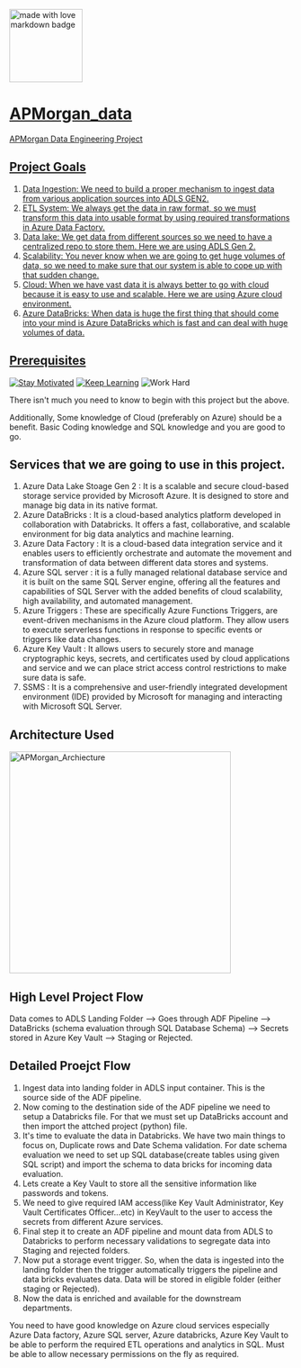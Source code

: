 <a href="https://github.com/Anmol-Baranwal/GIFs-For-Readme"><img src="https://forthebadge.com/images/badges/built-with-love.svg" width="130" alt="made with love  markdown badge" ></a>  <a href="https://github.com/Anmol-Baranwal/GIFs-For-Readme">

# APMorgan_data
APMorgan Data Engineering Project

## Project Goals

1. Data Ingestion: We need to build a proper mechanism to ingest data from various application sources into ADLS GEN2.
2. ETL System: We always get the data in raw format, so we must transform this data into usable format by using required transformations in Azure Data Factory.
3. Data lake: We get data from different sources so we need to have a centralized repo to store them. Here we are using ADLS Gen 2.
4. Scalability: You never know when we are going to get huge volumes of data, so we need to make sure that our system is able to cope up with that sudden change.
5. Cloud: When we have vast data it is always better to go with cloud because it is easy to use and scalable. Here we are using Azure cloud environment.
6. Azure DataBricks: When data is huge the first thing that should come into your mind is Azure DataBricks which is fast and can deal with huge volumes of data.

## Prerequisites

[![Stay Motivated](https://img.shields.io/badge/Stay-Motivated-teal.svg?style=for-the-badge)](https://github.com/venkat2705) [![Keep Learning](https://img.shields.io/badge/Think-Big-orange.svg?style=for-the-badge)](https://www.linkedin.com/in/venkata-ramana-a-/) ![Work Hard](https://img.shields.io/badge/Work-Hard-blue.svg?style=for-the-badge)

There isn't much you need to know to begin with this project but the above.

Additionally, Some knowledge of Cloud (preferably on Azure) should be a benefit. Basic Coding knowledge and SQL knowledge and you are good to go.
  


## Services that we are going to use in this project.

1. Azure Data Lake Stoage Gen 2 : It is a scalable and secure cloud-based storage service provided by Microsoft Azure. It is designed to store and manage big data in its native format.
2. Azure DataBricks : It is a cloud-based analytics platform developed in collaboration with Databricks. It offers a fast, collaborative, and scalable environment for big data analytics and machine learning.
3. Azure Data Factory : It is a cloud-based data integration service and it enables users to efficiently orchestrate and automate the movement and transformation of data between different data stores and systems.
4. Azure SQL server : it is a fully managed relational database service and it is built on the same SQL Server engine, offering all the features and capabilities of SQL Server with the added benefits of cloud scalability, high availability, and automated management.
5. Azure Triggers : These are specifically Azure Functions Triggers, are event-driven mechanisms in the Azure cloud platform. They allow users to execute serverless functions in response to specific events or triggers like data changes.
6. Azure Key Vault : It allows users to securely store and manage cryptographic keys, secrets, and certificates used by cloud applications and service and we can place strict access control restrictions to make sure data is safe.
7. SSMS : It is a comprehensive and user-friendly integrated development environment (IDE) provided by Microsoft for managing and interacting with Microsoft SQL Server.

## Architecture Used

<img width="394" alt="APMorgan_Archiecture" src="https://github.com/venkat2705/APMorgan_data/assets/60357150/f1d0762c-cf9b-45c5-a928-3a9656bbe7a7">


## High Level Project Flow

Data comes to ADLS Landing Folder --> Goes through ADF Pipeline --> DataBricks (schema evaluation through SQL Database Schema) --> Secrets stored in Azure Key Vault --> Staging or Rejected.

## Detailed Proejct Flow

1. Ingest data into landing folder in ADLS input container. This is the source side of the ADF pipeline.
2. Now coming to the destination side of the ADF pipeline we need to setup a Databricks file. For that we must set up DataBricks account and then import the attched project (python) file.
3. It's time to evaluate the data in Databricks. We have two main things to focus on, Duplicate rows and Date Schema validation. For date schema evaluation we need to set up SQL database(create tables using given SQL script) and import the schema to data bricks for incoming data evaluation.
4. Lets create a Key Vault to store all the sensitive information like passwords and tokens.
5. We need to give required IAM access(like Key Vault Administrator, Key Vault Certificates Officer...etc) in KeyVault to the user to access the secrets from different Azure services.
6. Final step it to create an ADF pipeline and mount data from ADLS to Databricks to perform necessary validations to segregate data into Staging and rejected folders.
7. Now put a storage event trigger. So, when the data is ingested into the landing folder then the trigger automatically triggers the pipeline and data bricks evaluates data. Data will be stored in eligible folder (either staging or Rejected).
8. Now the data is enriched and available for the downstream departments.

You need to have good knowledge on Azure cloud services especially Azure Data factory, Azure SQL server, Azure databricks, Azure Key Vault to be able to perform the required ETL operations and analytics in SQL. Must be able to allow necessary permissions on the fly as required.

